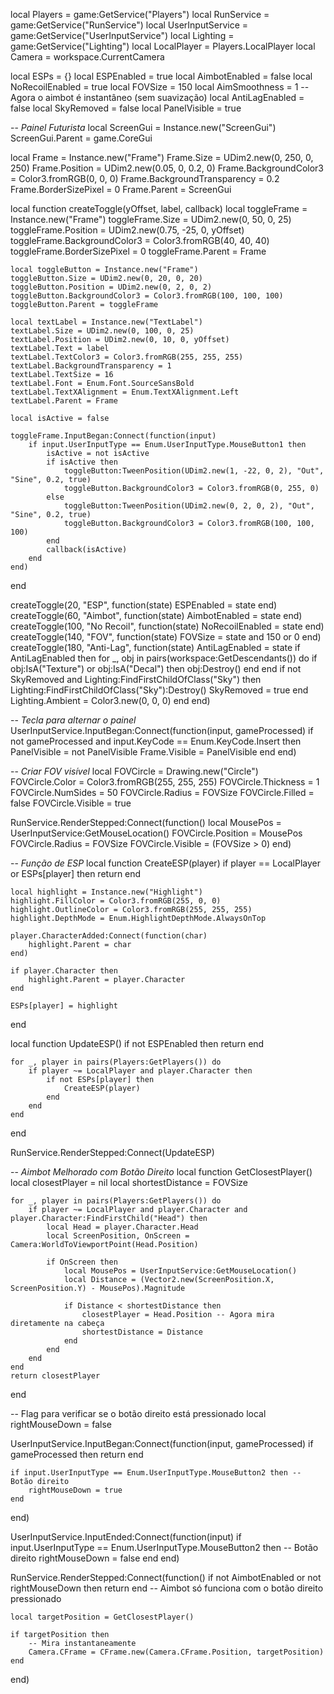 local Players = game:GetService("Players")
local RunService = game:GetService("RunService")
local UserInputService = game:GetService("UserInputService")
local Lighting = game:GetService("Lighting")
local LocalPlayer = Players.LocalPlayer
local Camera = workspace.CurrentCamera

local ESPs = {}
local ESPEnabled = true
local AimbotEnabled = false
local NoRecoilEnabled = true
local FOVSize = 150
local AimSmoothness = 1 -- Agora o aimbot é instantâneo (sem suavização)
local AntiLagEnabled = false
local SkyRemoved = false
local PanelVisible = true

-- *Painel Futurista*
local ScreenGui = Instance.new("ScreenGui")
ScreenGui.Parent = game.CoreGui

local Frame = Instance.new("Frame")
Frame.Size = UDim2.new(0, 250, 0, 250)
Frame.Position = UDim2.new(0.05, 0, 0.2, 0)
Frame.BackgroundColor3 = Color3.fromRGB(0, 0, 0)
Frame.BackgroundTransparency = 0.2
Frame.BorderSizePixel = 0
Frame.Parent = ScreenGui

local function createToggle(yOffset, label, callback)
    local toggleFrame = Instance.new("Frame")
    toggleFrame.Size = UDim2.new(0, 50, 0, 25)
    toggleFrame.Position = UDim2.new(0.75, -25, 0, yOffset)
    toggleFrame.BackgroundColor3 = Color3.fromRGB(40, 40, 40)
    toggleFrame.BorderSizePixel = 0
    toggleFrame.Parent = Frame

    local toggleButton = Instance.new("Frame")
    toggleButton.Size = UDim2.new(0, 20, 0, 20)
    toggleButton.Position = UDim2.new(0, 2, 0, 2)
    toggleButton.BackgroundColor3 = Color3.fromRGB(100, 100, 100)
    toggleButton.Parent = toggleFrame

    local textLabel = Instance.new("TextLabel")
    textLabel.Size = UDim2.new(0, 100, 0, 25)
    textLabel.Position = UDim2.new(0, 10, 0, yOffset)
    textLabel.Text = label
    textLabel.TextColor3 = Color3.fromRGB(255, 255, 255)
    textLabel.BackgroundTransparency = 1
    textLabel.TextSize = 16
    textLabel.Font = Enum.Font.SourceSansBold
    textLabel.TextXAlignment = Enum.TextXAlignment.Left
    textLabel.Parent = Frame

    local isActive = false

    toggleFrame.InputBegan:Connect(function(input)
        if input.UserInputType == Enum.UserInputType.MouseButton1 then
            isActive = not isActive
            if isActive then
                toggleButton:TweenPosition(UDim2.new(1, -22, 0, 2), "Out", "Sine", 0.2, true)
                toggleButton.BackgroundColor3 = Color3.fromRGB(0, 255, 0)
            else
                toggleButton:TweenPosition(UDim2.new(0, 2, 0, 2), "Out", "Sine", 0.2, true)
                toggleButton.BackgroundColor3 = Color3.fromRGB(100, 100, 100)
            end
            callback(isActive)
        end
    end)
end

createToggle(20, "ESP", function(state) ESPEnabled = state end)
createToggle(60, "Aimbot", function(state) AimbotEnabled = state end)
createToggle(100, "No Recoil", function(state) NoRecoilEnabled = state end)
createToggle(140, "FOV", function(state) FOVSize = state and 150 or 0 end)
createToggle(180, "Anti-Lag", function(state)
    AntiLagEnabled = state
    if AntiLagEnabled then
        for _, obj in pairs(workspace:GetDescendants()) do
            if obj:IsA("Texture") or obj:IsA("Decal") then
                obj:Destroy()
            end
        end
        if not SkyRemoved and Lighting:FindFirstChildOfClass("Sky") then
            Lighting:FindFirstChildOfClass("Sky"):Destroy()
            SkyRemoved = true
        end
        Lighting.Ambient = Color3.new(0, 0, 0)
    end
end)

-- *Tecla para alternar o painel*
UserInputService.InputBegan:Connect(function(input, gameProcessed)
    if not gameProcessed and input.KeyCode == Enum.KeyCode.Insert then
        PanelVisible = not PanelVisible
        Frame.Visible = PanelVisible
    end
end)

-- *Criar FOV visível*
local FOVCircle = Drawing.new("Circle")
FOVCircle.Color = Color3.fromRGB(255, 255, 255)
FOVCircle.Thickness = 1
FOVCircle.NumSides = 50
FOVCircle.Radius = FOVSize
FOVCircle.Filled = false
FOVCircle.Visible = true

RunService.RenderStepped:Connect(function()
    local MousePos = UserInputService:GetMouseLocation()
    FOVCircle.Position = MousePos
    FOVCircle.Radius = FOVSize
    FOVCircle.Visible = (FOVSize > 0)
end)

-- *Função de ESP*
local function CreateESP(player)
    if player == LocalPlayer or ESPs[player] then return end

    local highlight = Instance.new("Highlight")
    highlight.FillColor = Color3.fromRGB(255, 0, 0)
    highlight.OutlineColor = Color3.fromRGB(255, 255, 255)
    highlight.DepthMode = Enum.HighlightDepthMode.AlwaysOnTop
    
    player.CharacterAdded:Connect(function(char)
        highlight.Parent = char
    end)
    
    if player.Character then
        highlight.Parent = player.Character
    end

    ESPs[player] = highlight
end

local function UpdateESP()
    if not ESPEnabled then return end

    for _, player in pairs(Players:GetPlayers()) do
        if player ~= LocalPlayer and player.Character then
            if not ESPs[player] then
                CreateESP(player)
            end
        end
    end
end

RunService.RenderStepped:Connect(UpdateESP)

-- *Aimbot Melhorado com Botão Direito*
local function GetClosestPlayer()
    local closestPlayer = nil
    local shortestDistance = FOVSize

    for _, player in pairs(Players:GetPlayers()) do
        if player ~= LocalPlayer and player.Character and player.Character:FindFirstChild("Head") then
            local Head = player.Character.Head
            local ScreenPosition, OnScreen = Camera:WorldToViewportPoint(Head.Position)

            if OnScreen then
                local MousePos = UserInputService:GetMouseLocation()
                local Distance = (Vector2.new(ScreenPosition.X, ScreenPosition.Y) - MousePos).Magnitude

                if Distance < shortestDistance then
                    closestPlayer = Head.Position -- Agora mira diretamente na cabeça
                    shortestDistance = Distance
                end
            end
        end
    end
    return closestPlayer
end

-- Flag para verificar se o botão direito está pressionado
local rightMouseDown = false

UserInputService.InputBegan:Connect(function(input, gameProcessed)
    if gameProcessed then return end

    if input.UserInputType == Enum.UserInputType.MouseButton2 then -- Botão direito
        rightMouseDown = true
    end
end)

UserInputService.InputEnded:Connect(function(input)
    if input.UserInputType == Enum.UserInputType.MouseButton2 then -- Botão direito
        rightMouseDown = false
    end
end)

RunService.RenderStepped:Connect(function()
    if not AimbotEnabled or not rightMouseDown then return end -- Aimbot só funciona com o botão direito pressionado
    
    local targetPosition = GetClosestPlayer()
    
    if targetPosition then
        -- Mira instantaneamente
        Camera.CFrame = CFrame.new(Camera.CFrame.Position, targetPosition)
    end
end)
